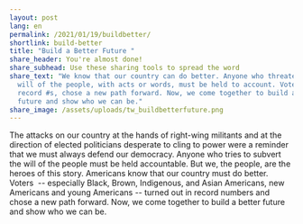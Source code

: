 ```yaml
---
layout: post
lang: en
permalink: /2021/01/19/buildbetter/
shortlink: build-better
title: "Build a Better Future "
share_header: You're almost done!
share_subhead: Use these sharing tools to spread the word
share_text: "We know that our country can do better. Anyone who threatens the
  will of the people, with acts or words, must be held to account. Voters, in
  record #s, chose a new path forward. Now, we come together to build a better
  future and show who we can be."
share_image: /assets/uploads/tw_buildbetterfuture.png
---
```

The attacks on our country at the hands of right-wing militants and at the direction of elected politicians desperate to cling to power were a reminder that we must always defend our democracy. Anyone who tries to subvert the will of the people must be held accountable. But we, the people, are the heroes of this story. Americans know that our country must do better. Voters  -- especially Black, Brown, Indigenous, and Asian Americans, new Americans and young Americans -- turned out in record numbers and chose a new path forward. Now, we come together to build a better future and show who we can be.